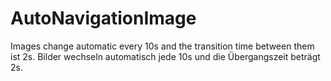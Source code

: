 # AutoNavigationImage
 Images change automatic every 10s and the transition time between them ist 2s.
 Bilder wechseln automatisch jede 10s und die Übergangszeit beträgt 2s.
